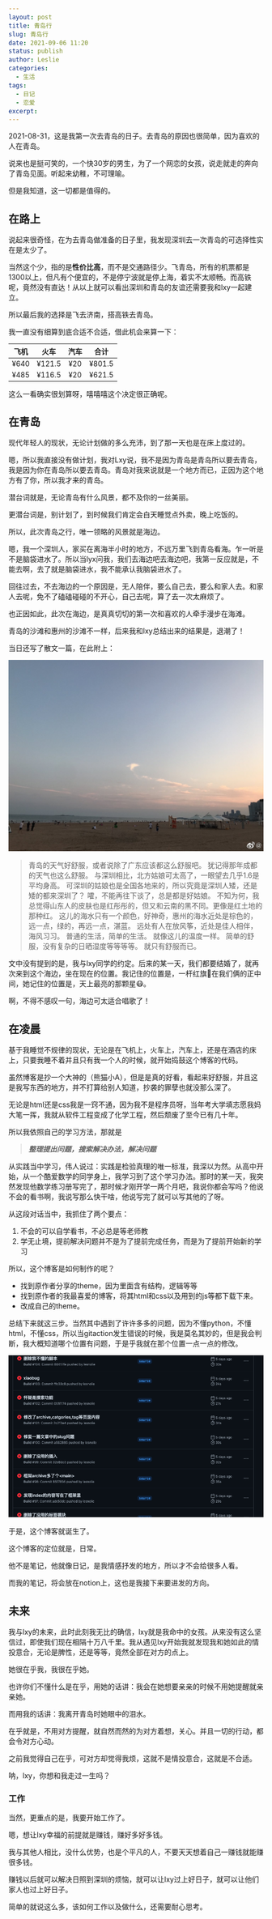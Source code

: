 ```yaml
---
layout: post
title: 青岛行
slug: 青岛行
date: 2021-09-06 11:20
status: publish
author: Leslie
categories: 
  - 生活
tags:
  - 日记
  - 恋爱
excerpt: 
---
```




2021-08-31，这是我第一次去青岛的日子。去青岛的原因也很简单，因为喜欢的人在青岛。

说来也是挺可笑的，一个快30岁的男生，为了一个网恋的女孩，说走就走的奔向了青岛见面。听起来幼稚，不可理喻。

但是我知道，这一切都是值得的。

## 在路上

说起来很奇怪，在为去青岛做准备的日子里，我发现深圳去一次青岛的可选择性实在是太少了。

当然这个少，指的是**性价比高**，而不是交通路径少。飞青岛，所有的机票都是1300以上，但凡有个便宜的，不是停宁波就是停上海，着实不太顺畅。而高铁呢，竟然没有直达！从以上就可以看出深圳和青岛的友谊还需要我和lxy一起建立。

所以最后我的选择是飞去济南，搭高铁去青岛。

我一直没有细算到底合适不合适，借此机会来算一下：

| 飞机 |  火车  | 汽车 |  合计  |
| :--: | :----: | :--: | :----: |
| ¥640 | ¥121.5 | ¥20  | ¥801.5 |
| ¥485 | ¥116.5 | ¥20  | ¥621.5 |

这么一看确实很划算呀，嘻嘻嘻这个决定很正确呢。

## 在青岛

现代年轻人的现状，无论计划做的多么充沛，到了那一天也是在床上度过的。

嗯，所以我直接没有做计划，我对Lxy说，我不是因为青岛是青岛所以要去青岛，我是因为你在青岛所以要去青岛。青岛对我来说就是一个地方而已，正因为这个地方有了你，所以我才来的青岛。

潜台词就是，无论青岛有什么风景，都不及你的一丝美丽。

更潜台词是，别计划了，到时候我们肯定会白天睡觉点外卖，晚上吃饭的。

所以，此次青岛之行，唯一领略的风景就是海边。

嗯，我一个深圳人，家买在离海半小时的地方，不远万里飞到青岛看海。乍一听是不是脑袋进水了。所以当lyx问我，我们去海边吧去海边吧，我第一反应就是，不能去啊，去了就是脑袋进水，我不能承认我脑袋进水了。

回往过去，不去海边的一个原因是，无人陪伴，要么自己去，要么和家人去。和家人去呢，免不了磕磕碰碰的不开心，自己去呢，算了去一次太麻烦了。

也正因如此，此次在海边，是真真切切的第一次和喜欢的人牵手漫步在海滩。

青岛的沙滩和惠州的沙滩不一样，后来我和lxy总结出来的结果是，退潮了！

当日还写了散文一篇，在此附上：

![](./images/qingdaoxing1.jpg)

> 青岛的天气好舒服，或者说除了广东应该都这么舒服吧。
> 犹记得那年成都的天气也这么舒服。
> 与深圳相比，北方姑娘可太高了，一眼望去几乎1.6是平均身高。
> 可深圳的姑娘也是全国各地来的，所以究竟是深圳人矮，还是矮的都来深圳了？
> 嚯，不能再往下谈了，总是都是好姑娘。
> 不知为何，我总觉得山东人的皮肤也是红彤彤的，但又和云南的黑不同。更像是红土地的那种红。
> 这儿的海水只有一个颜色，好神奇，惠州的海水近处是棕色的，远一点，绿的，再远一点，湛蓝。
> 远处有人在放风筝，近处是佳人相伴，海风习习。
> 普通的生活，简单的生活。
> 就像这儿的温度一样。
> 简单的舒服，没有复杂的日晒湿度等等等等。
> 就只有舒服而已。

文中没有提到的是，我与lxy同学的约定。后来的某一天，我们都要结婚了，就再次来到这个海边，坐在现在的位置。我记住的位置是，一杆红旗🚩在我们俩的正中间，她记住的位置是，天上最亮的那颗星😷。

啊，不得不感叹一句，海边可太适合唱歌了！



## 在凌晨

基于我睡觉不规律的现状，无论是在飞机上，火车上，汽车上，还是在酒店的床上，只要我睡不着并且只有我一个人的时候，就开始捣鼓这个博客的代码。

虽然博客是抄一个大神的（熊猫小A），但是是真的好看，看起来好舒服，并且这是我写东西的地方，并不打算给别人知道，抄袭的罪孽也就没那么深了。

无论是html还是css我是一窍不通，因为我不是程序员呀，当年考大学填志愿我妈大笔一挥，我就从软件工程变成了化学工程，然后颓废了至今已有几十年。

所以我依照自己的学习方法，那就是

> ***整理提出问题，搜索解决办法，解决问题***

从实践当中学习，伟人说过：实践是检验真理的唯一标准，我深以为然。从高中开始，从一个酷爱数学的同学身上，我学习到了这个学习办法。那时的某一天，我突然发现他数学练习册写完了，那时候才刚开学一两个月吧，我说你都会写吗？他说不会的看书啊，我说写那么快干啥，他说写完了就可以写其他的了呀。

从这段对话当中，我抓住了两个要点：

1. 不会的可以自学看书，不必总是等老师教
2. 学无止境，提前解决问题并不是为了提前完成任务，而是为了提前开始新的学习

所以，这个博客是如何制作的呢？

- 找到原作者分享的theme，因为里面含有结构，逻辑等等
- 找到原作者的我最喜爱的博客，将其html和css以及用到的js等都下载下来。
- 改成自己的theme。

总结下来就这三步。当然其中遇到了许许多多的问题，因为不懂python，不懂html，不懂css，所以当gitaction发生错误的时候，我是莫名其妙的，但是我会判断，我大概知道哪个位置有问题，于是乎我就在那个位置一点一点的修改。

![image-20210906110400732](./images/qingdaoxing2.png)

于是，这个博客就诞生了。

这个博客的定位就是，日常。

他不是笔记，他就像日记，是我情感抒发的地方，所以才不会给很多人看。

而我的笔记，将会放在notion上，这也是我接下来要进发的方向。



## 未来

我与lxy的未来，此时此刻我无比的确信，lxy就是我命中的女孩。从来没有这么坚信过，即使我们现在相隔十万八千里。我从遇见lxy开始我就发现我和她如此的情投意合，无论是脾性，还是等等，竟然全部在对方的点上。

她很在乎我，我很在乎她。

也许你们不懂什么是在乎，用她的话讲：我会在她想要亲亲的时候不用她提醒就亲亲她。

而用我的话讲：我离开青岛时她眼中的泪水。

在乎就是，不用对方提醒，就自然而然的为对方着想，关心。并且一切的行动，都会令对方心动。

之前我觉得自己在乎，可对方却觉得我烦，这就不是情投意合，这就是不合适。

呐，lxy，你想和我走过一生吗？



### 工作

当然，更重点的是，我要开始工作了。

嗯，想让lxy幸福的前提就是赚钱，赚好多好多钱。

我与其他人相比，没什么优势，也是个平凡的人，不要天天想着自己一赚钱就能赚很多钱。

赚钱以后就可以解决日照到深圳的烦恼，就可以让lxy过上好日子，就可以让他们家人也过上好日子。

简单的就说这么多，该如何工作以及做什么，还需要耐心思考。

